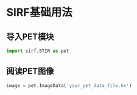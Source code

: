 # SIRF基础用法

## 导入PET模块

```python
import sirf.STIR as pet
```

## 阅读PET图像

```python
image = pet.ImageData('your_pet_data_file.hv')
```